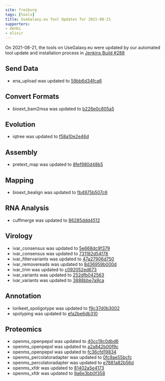 ```yaml
---
site: freiburg
tags: [tools]
title: UseGalaxy.eu Tool Updates for 2021-08-21
supporters:
- denbi
- elixir
---
```


On 2021-08-21, the tools on UseGalaxy.eu were updated by our automated tool update and installation process in [Jenkins Build #288](https://build.galaxyproject.eu/job/usegalaxy-eu/job/install-tools/#288/)


## Send Data

- ena_upload was updated to [59bb6d34fca6](https://toolshed.g2.bx.psu.edu/view/iuc/ena_upload/59bb6d34fca6)

## Convert Formats

- bioext_bam2msa was updated to [b226e0c805a5](https://toolshed.g2.bx.psu.edu/view/iuc/bioext_bam2msa/b226e0c805a5)

## Evolution

- iqtree was updated to [f58a10e2e46d](https://toolshed.g2.bx.psu.edu/view/iuc/iqtree/f58a10e2e46d)

## Assembly

- pretext_map was updated to [8fef980d48b5](https://toolshed.g2.bx.psu.edu/view/iuc/pretext_map/8fef980d48b5)

## Mapping

- bioext_bealign was updated to [fb4975b507c6](https://toolshed.g2.bx.psu.edu/view/iuc/bioext_bealign/fb4975b507c6)

## RNA Analysis

- cuffmerge was updated to [86285ddd4512](https://toolshed.g2.bx.psu.edu/view/devteam/cuffmerge/86285ddd4512)

## Virology

- ivar_consensus was updated to [5e668dc9f379](https://toolshed.g2.bx.psu.edu/view/iuc/ivar_consensus/5e668dc9f379)
- ivar_consensus was updated to [731182d54f78](https://toolshed.g2.bx.psu.edu/view/iuc/ivar_consensus/731182d54f78)
- ivar_filtervariants was updated to [47a27906d750](https://toolshed.g2.bx.psu.edu/view/iuc/ivar_filtervariants/47a27906d750)
- ivar_removereads was updated to [8d36959b000d](https://toolshed.g2.bx.psu.edu/view/iuc/ivar_removereads/8d36959b000d)
- ivar_trim was updated to [c092052ed673](https://toolshed.g2.bx.psu.edu/view/iuc/ivar_trim/c092052ed673)
- ivar_variants was updated to [252dfb042563](https://toolshed.g2.bx.psu.edu/view/iuc/ivar_variants/252dfb042563)
- ivar_variants was updated to [3888bbe7a9ca](https://toolshed.g2.bx.psu.edu/view/iuc/ivar_variants/3888bbe7a9ca)

## Annotation

- lorikeet_spoligotype was updated to [f9c37d0b3002](https://toolshed.g2.bx.psu.edu/view/iuc/lorikeet_spoligotype/f9c37d0b3002)
- spotyping was updated to [efa2be6db310](https://toolshed.g2.bx.psu.edu/view/iuc/spotyping/efa2be6db310)

## Proteomics

- openms_openpepxl was updated to [40cc19c0dbd6](https://toolshed.g2.bx.psu.edu/view/galaxyp/openms_openpepxl/40cc19c0dbd6)
- openms_openpepxl was updated to [a2a842b00f9c](https://toolshed.g2.bx.psu.edu/view/galaxyp/openms_openpepxl/a2a842b00f9c)
- openms_openpepxl was updated to [fc36cfd19834](https://toolshed.g2.bx.psu.edu/view/galaxyp/openms_openpepxl/fc36cfd19834)
- openms_percolatoradapter was updated to [0fc9ae55bcfc](https://toolshed.g2.bx.psu.edu/view/galaxyp/openms_percolatoradapter/0fc9ae55bcfc)
- openms_percolatoradapter was updated to [e7881a82b56d](https://toolshed.g2.bx.psu.edu/view/galaxyp/openms_percolatoradapter/e7881a82b56d)
- openms_xfdr was updated to [81402a5e4173](https://toolshed.g2.bx.psu.edu/view/galaxyp/openms_xfdr/81402a5e4173)
- openms_xfdr was updated to [9a6e3bb0f358](https://toolshed.g2.bx.psu.edu/view/galaxyp/openms_xfdr/9a6e3bb0f358)

